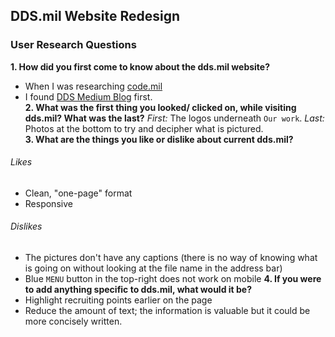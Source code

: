 ## DDS.mil Website Redesign
### User Research Questions
**1. How did you first come to know about the dds.mil website?**
- When I was researching [code.mil](https://code.mil)
- I found [DDS Medium Blog](https://medium.com/@DefenseDigitalService) first. <br />
**2. What was the first thing you looked/ clicked on, while visiting dds.mil? What was the last?**
*First:* The logos underneath `Our work`.
*Last:* Photos at the bottom to try and decipher what is pictured. <br />
**3. What are the things you like or dislike about current dds.mil?**
###### Likes
- Clean, "one-page" format
- Responsive
###### Dislikes
- The pictures don't have any captions (there is no way of knowing what is going on without looking at the file name in the address bar)
- Blue `MENU` button in the top-right does not work on mobile
**4. If you were to add anything specific to dds.mil, what would it be?**
- Highlight recruiting points earlier on the page
- Reduce the amount of text; the information is valuable but it could be more concisely written.
